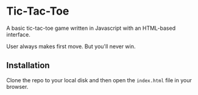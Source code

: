 # Tic-Tac-Toe

A basic tic-tac-toe game written in Javascript with an HTML-based interface.

User always makes first move. But you'll never win.

## Installation

Clone the repo to your local disk and then open the `index.html` file in your browser.
